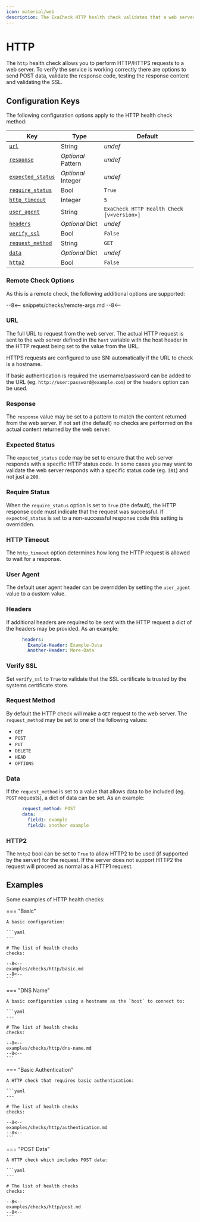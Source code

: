 ```yaml
---
icon: material/web
description: The ExaCheck HTTP health check validates that a web server responds to a request of the chosen method. Optionally the SSL certificate can be checked to ensure it is trusted.
---
```


# HTTP

The `http` health check allows you to perform HTTP/HTTPS requests to a web server. To verify the service is working correctly there are options to send POST data, validate the response code, testing the response content and validating the SSL.

## Configuration Keys

The following configuration options apply to the HTTP health check method:

| Key                                   | Type               | Default                                   |
| ------------------------------------- | ------------------ | ----------------------------------------- |
| [`url`](#url)                         | String             | *undef*                                   |
| [`response`](#response)               | *Optional* Pattern | *undef*                                   |
| [`expected_status`](#expected-status) | *Optional* Integer | *undef*                                   |
| [`require_status`](#require-status)   | Bool               | `True`                                    |
| [`http_timeout`](#http-timeout)       | Integer            | `5`                                       |
| [`user_agent`](#user-agent)           | String             | `ExaCheck HTTP Health Check [v<version>]` |
| [`headers`](#headers)                 | *Optional* Dict    | *undef*                                   |
| [`verify_ssl`](#verify-ssl)           | Bool               | `False`                                   |
| [`request_method`](#request-method)   | String             | `GET`                                     |
| [`data`](#data)                       | *Optional* Dict    | *undef*                                   |
| [`http2`](#http2)                     | Bool               | `False`                                   |

### Remote Check Options

As this is a remote check, the following additional options are supported:

--8<--
snippets/checks/remote-args.md
--8<--

### URL

The full URL to request from the web server. The actual HTTP request is sent to the web server defined in the `host` variable with the host header in the HTTP request being set to the value from the URL.

HTTPS requests are configured to use SNI automatically if the URL to check is a hostname.

If basic authentication is required the username/password can be added to the URL (eg. `http://user:password@example.com`) or the `headers` option can be used.

### Response

The `response` value may be set to a pattern to match the content returned from the web server. If not set (the default) no checks are performed on the actual content returned by the web server.

### Expected Status

The `expected_status` code may be set to ensure that the web server responds with a specific HTTP status code. In some cases you may want to validate the web server responds with a specific status code (eg. `301`) and not just a `200`.

### Require Status

When the `require_status` option is set to `True` (the default), the HTTP response code must indicate that the request was successful. If `expected_status` is set to a non-successful response code this setting is overridden.

### HTTP Timeout

The `http_timeout` option determines how long the HTTP request is allowed to wait for a response.

### User Agent

The default user agent header can be overridden by setting the `user_agent` value to a custom value.

### Headers

If additional headers are required to be sent with the HTTP request a dict of the headers may be provided. As an example:

```yaml
      headers:
        Example-Header: Example-Data
        Another-Header: More-Data
```

### Verify SSL

Set `verify_ssl` to `True` to validate that the SSL certificate is trusted by the systems certificate store.

### Request Method

By default the HTTP check will make a `GET` request to the web server. The `request_method` may be set to one of the following values:

- `GET`
- `POST`
- `PUT`
- `DELETE`
- `HEAD`
- `OPTIONS`

### Data

If the `request_method` is set to a value that allows data to be included (eg. `POST` requests), a dict of data can be set. As an example:

```yaml
      request_method: POST
      data:
        field1: example
        field2: another example
```

### HTTP2

The `http2` bool can be set to `True` to allow HTTP2 to be used (if supported by the server) for the request. If the server does not support HTTP2 the request will proceed as normal as a HTTP1 request.

## Examples

Some examples of HTTP health checks:

=== "Basic"

    A basic configuration:

    ```yaml
    ---

    # The list of health checks
    checks:

    --8<--
    examples/checks/http/basic.md
    --8<--
    ```

=== "DNS Name"

    A basic configuration using a hostname as the `host` to connect to:

    ```yaml
    ---

    # The list of health checks
    checks:

    --8<--
    examples/checks/http/dns-name.md
    --8<--
    ```

=== "Basic Authentication"

    A HTTP check that requires basic authentication:

    ```yaml
    ---

    # The list of health checks
    checks:

    --8<--
    examples/checks/http/authentication.md
    --8<--
    ```

=== "POST Data"

    A HTTP check which includes POST data:

    ```yaml
    ---

    # The list of health checks
    checks:

    --8<--
    examples/checks/http/post.md
    --8<--
    ```
